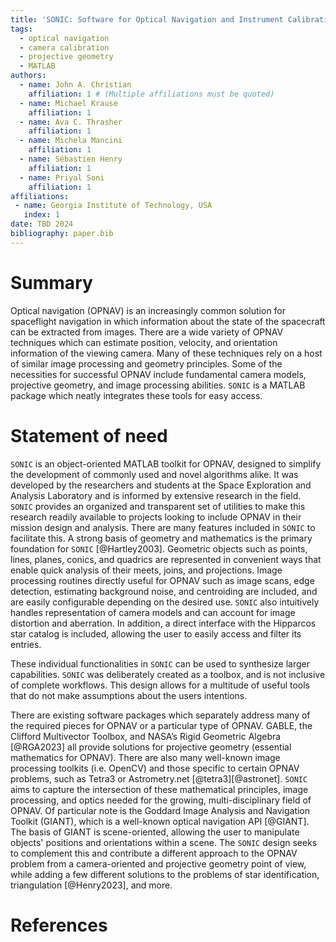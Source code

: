 ```yaml
---
title: 'SONIC: Software for Optical Navigation and Instrument Calibration'
tags:
  - optical navigation
  - camera calibration
  - projective geometry
  - MATLAB
authors:
  - name: John A. Christian
    affiliation: 1 # (Multiple affiliations must be quoted)
  - name: Michael Krause
    affiliation: 1
  - name: Ava C. Thrasher
    affiliation: 1
  - name: Michela Mancini
    affiliation: 1
  - name: Sébastien Henry
    affiliation: 1
  - name: Priyal Soni
    affiliation: 1
affiliations:
 - name: Georgia Institute of Technology, USA
   index: 1
date: TBD 2024
bibliography: paper.bib
---
```


# Summary

Optical navigation (OPNAV) is an increasingly common solution for spaceflight 
navigation in which information about the state of the spacecraft can be 
extracted from images. There are a wide variety of OPNAV techniques which can 
estimate position, velocity, and orientation information of the viewing camera. 
Many of these techniques rely on a host of similar image processing and 
geometry principles. Some of the necessities for successful OPNAV include 
fundamental camera models, projective geometry, and image processing abilities. 
`SONIC` is a MATLAB package which neatly integrates these tools for easy access. 

# Statement of need

`SONIC` is an object-oriented MATLAB toolkit for OPNAV, designed to simplify the 
development of commonly used and novel algorithms alike. It was developed by the 
researchers and students at the Space Exploration 
and Analysis Laboratory and is informed by extensive research in the field. 
`SONIC` provides an organized and transparent set of utilities to make this research 
readily available to projects looking to include OPNAV in their mission design 
and analysis.  There are many features included in `SONIC` to facilitate this. A 
strong basis of geometry and mathematics is the primary foundation for `SONIC` [@Hartley2003]. 
Geometric objects such as points, lines, planes, conics, and quadrics are 
represented in convenient ways that enable quick analysis of their meets, joins, 
and projections. Image processing routines directly useful for OPNAV such as image scans, 
edge detection, estimating background noise, and centroiding are included, and are
easily configurable depending on the desired use. `SONIC` also intuitively 
handles representation of camera models and can account for image distortion and 
aberration. In addition, a direct interface with the Hipparcos star catalog is 
included, allowing the user to easily access and filter its entries. 

These individual functionalities in `SONIC` can be used to synthesize larger 
capabilities. `SONIC` was deliberately created as a toolbox, and is not inclusive of 
complete workflows. This design allows for a multitude of useful tools that do 
not make assumptions about the users intentions.

There are existing software packages which separately address many of the required pieces 
for OPNAV or a particular type of OPNAV. GABLE, the 
Clifford Multivector Toolbox, and NASA’s Rigid Geometric Algebra [@RGA2023] all provide 
solutions for projective geometry (essential mathematics for OPNAV). There are 
also many well-known image processing toolkits (i.e. OpenCV) and those specific 
to certain OPNAV problems, such as Tetra3 or Astrometry.net [@tetra3][@astronet]. `SONIC` aims to 
capture the intersection of these mathematical principles, image processing, and 
optics needed for the growing, multi-disciplinary field of OPNAV.  Of particular note is
the Goddard Image Analysis and Navigation Toolkit (GIANT), which is a well-known optical 
navigation API [@GIANT]. The basis of GIANT  is scene-oriented, allowing the user to manipulate
objects' positions and orientations within a scene. The `SONIC` design seeks to complement
this and contribute a different approach to the OPNAV problem from a camera-oriented and 
projective geometry point of view, while adding a few different solutions to the problems of
star identification, triangulation [@Henry2023], and more.

# References
